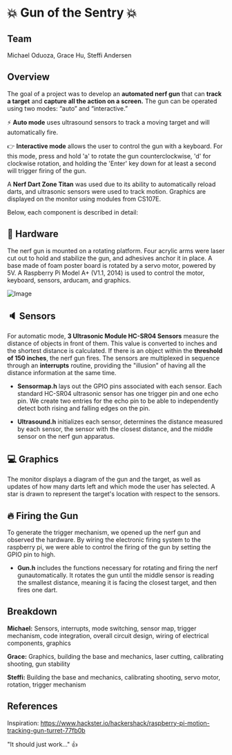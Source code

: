 # :boom: Gun of the Sentry :boom:

## Team
Michael Oduoza, Grace Hu, Steffi Andersen

## Overview
The goal of a project was to develop an **automated nerf gun** that can **track a target** and **capture all the action on a screen.**   The gun can be operated using two modes: “auto” and “interactive.”

:zap: **Auto mode** uses ultrasound sensors to track a moving target and will automatically fire.

:point_right: **Interactive mode** allows the user to control the gun with a keyboard. For this mode, press and hold 'a' to rotate the gun counterclockwise, 'd' for clockwise rotation, and holding the 'Enter' key down for at least a second will trigger firing of the gun.

A **Nerf Dart Zone Titan** was used due to its ability to automatically reload darts, and ultrasonic sensors were used to track motion. Graphics are displayed on the monitor using modules from CS107E. 

Below, each component is described in detail:

## :electric_plug: Hardware

The nerf gun is mounted on a rotating platform. Four acrylic arms were laser cut out to hold and stabilize the gun, and adhesives anchor it in place. A base made of foam poster board is rotated by a servo motor, powered by 5V. A Raspberry Pi Model A+ (V1.1, 2014) is used to control the motor, keyboard, sensors, arducam, and graphics.  

![Image](https://github.com/cs107e/sandersen12-mcoduoza-gracehu0405-project/blob/master/gun.jpeg)

## :speaker: Sensors
For automatic mode, **3 Ultrasonic Module HC-SR04 Sensors** measure the distance of objects in front of them. This value is converted to inches and the shortest distance is calculated. If there is an object within the **threshold of 150 inches**, the nerf gun fires. The sensors are multiplexed in sequence through an **interrupts** routine, providing the "illusion" of having all the distance information at the same time. 

- **Sensormap.h** lays out the GPIO pins associated with each sensor. Each standard HC-SR04 ultrasonic sensor has one trigger pin and one echo pin. We create two entries for the echo pin to be able to independently detect both rising and falling edges on the pin.

- **Ultrasound.h** initializes each sensor, determines the distance measured by each sensor, the sensor with the closest distance, and the middle sensor on the nerf gun apparatus.

## :computer: Graphics

The monitor displays a diagram of the gun and the target, as well as updates of how many darts left and which mode the user has selected.  A star is drawn to represent the target's location with respect to the sensors.  

## :fire: Firing the Gun

To generate the trigger mechanism, we opened up the nerf gun and observed the hardware. By wiring the electronic firing system to the raspberry pi, we were able to control the firing of the gun by setting the GPIO pin to high.

- **Gun.h** includes the functions necessary for rotating and firing the nerf gunautomatically.  It rotates the gun until the middle sensor is reading the smallest distance, meaning it is facing the closest target, and then fires one dart.

## Breakdown

**Michael:** Sensors, interrupts, mode switching, sensor map, trigger mechanism, code integration, overall circuit design, wiring of electrical components, graphics

**Grace:** Graphics, building the base and mechanics, laser cutting, calibrating shooting, gun stability

**Steffi:** Building the base and mechanics, calibrating shooting, servo motor, rotation, trigger mechanism

## References

Inspiration: https://www.hackster.io/hackershack/raspberry-pi-motion-tracking-gun-turret-77fb0b

"It should just work..." :+1:

